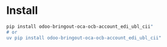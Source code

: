 # Install

```bash
pip install odoo-bringout-oca-ocb-account_edi_ubl_cii"
# or
uv pip install odoo-bringout-oca-ocb-account_edi_ubl_cii"
```
